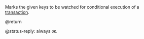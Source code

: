 Marks the given keys to be watched for conditional execution of a
[transaction][tt].

[tt]: /topics/transactions

@return

@status-reply: always `OK`.
